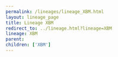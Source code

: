```yaml
---
permalink: /lineages/lineage_XBM.html
layout: lineage_page
title: Lineage XBM
redirect_to: ../lineage.html?lineage=XBM
lineage: XBM
parent: 
children: ['XBM']
---
```

